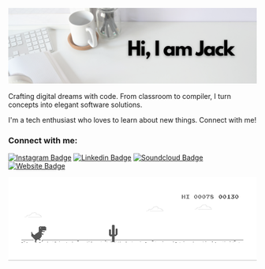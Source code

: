 ![image](https://github.com/JackSibley/JackSibley/blob/main/githubHeader.png)

Crafting digital dreams with code. From classroom to compiler, I turn concepts into elegant software solutions.

I'm a tech enthusiast who loves to learn about new things. Connect with me!

### Connect with me:

[![Instagram Badge](https://img.shields.io/badge/-jsibley-e4405f?style=flat-square&logo=Instagram&logoColor=white&link=https://www.instagram.com/jsibley/)](https://www.instagram.com/jsibley/)
[![Linkedin Badge](https://img.shields.io/badge/-JackSibley-blue?style=flat-square&logo=Linkedin&logoColor=white&link=https://linkedin.com/in/jsibley/)](https://linkedin.com/in/jsibley/)
[![Soundcloud Badge](https://img.shields.io/badge/-spce.music-e34f26?style=flat-square&logo=HTML5&logoColor=white&link=https://soundcloud.com/spcemusic/)](https://soundcloud.com/spcemusic/)
[![Website Badge](https://img.shields.io/badge/-jacksibley.dev-1434d9?style=flat-square&logo=HTML5&logoColor=white&link=https://jacksibley.dev/)](https://jacksibley.dev)

![image](https://github.com/JackSibley/JackSibley/blob/main/dino.gif)
